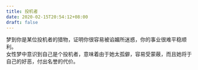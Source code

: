 ```yaml
---
title: 投机者
date: 2020-02-15T20:54:12+08:00
draft: false
---
```


梦到你是某位投机者的猎物，证明你很容易被谄媚所迷惑，你的事业很难平稳顺利。<br>
女性梦中意识到自己是个投机者，意味着由于她太孤僻，容易受蒙蔽，而且她将于自己的好恶，付出名誉的代价。<br>
